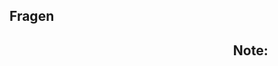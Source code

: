 ## <i class="fa fa-question-circle-o" aria-hidden="true"></i> Fragen
<img width="70%" data-src="/media/questions-are-coming.jpg"></img>
Note:
-
